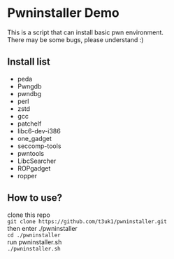 # Pwninstaller Demo

This is a script that can install basic pwn environment.<br>
There may be some bugs, please understand :)

## Install list
* peda
* Pwngdb
* pwndbg
* perl
* zstd
* gcc
* patchelf
* libc6-dev-i386
* one_gadget
* seccomp-tools
* pwntools
* LibcSearcher
* ROPgadget
* ropper

## How to use?
clone this repo<br>
```git clone https://github.com/t3uk1/pwninstaller.git```<br>
then enter ./pwninstaller<br>
```cd ./pwninstaller```<br>
run pwninstaller.sh<br>
```./pwninstaller.sh```<br>
